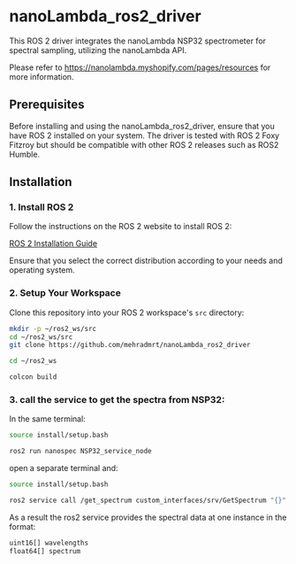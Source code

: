 # nanoLambda_ros2_driver

This ROS 2 driver integrates the nanoLambda NSP32 spectrometer for spectral sampling, utilizing the nanoLambda API.

Please refer to https://nanolambda.myshopify.com/pages/resources for more information.


## Prerequisites

Before installing and using the nanoLambda_ros2_driver, ensure that you have ROS 2 installed on your system. The driver is tested with ROS 2 Foxy Fitzroy but should be compatible with other ROS 2 releases such as ROS2 Humble.

## Installation

### 1. Install ROS 2

Follow the instructions on the ROS 2 website to install ROS 2:

[ROS 2 Installation Guide](https://docs.ros.org/en/foxy/Installation.html)

Ensure that you select the correct distribution according to your needs and operating system.

### 2. Setup Your Workspace

Clone this repository into your ROS 2 workspace's `src` directory:

```bash
mkdir -p ~/ros2_ws/src
cd ~/ros2_ws/src
git clone https://github.com/mehradmrt/nanoLambda_ros2_driver

cd ~/ros2_ws

colcon build 

```

### 3. call the service to get the spectra from NSP32:
 
In the same terminal:
```bash
source install/setup.bash

ros2 run nanospec NSP32_service_node
```

open a separate terminal and:
```bash
source install/setup.bash

ros2 service call /get_spectrum custom_interfaces/srv/GetSpectrum "{}"
```

As a result the ros2 service provides the spectral data at one instance in the format:

```bash
uint16[] wavelengths
float64[] spectrum
```
 

